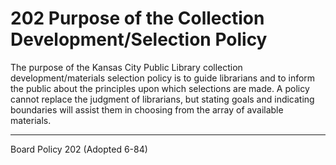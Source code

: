 # 202 Purpose of the Collection Development/Selection Policy

The purpose of the Kansas City Public Library collection development/materials selection policy is to guide librarians and to inform the public about the principles upon which selections are made. A policy cannot replace the judgment of librarians, but stating goals and indicating boundaries will assist them in choosing from the array of available materials.

---

Board Policy 202 (Adopted 6-84)

